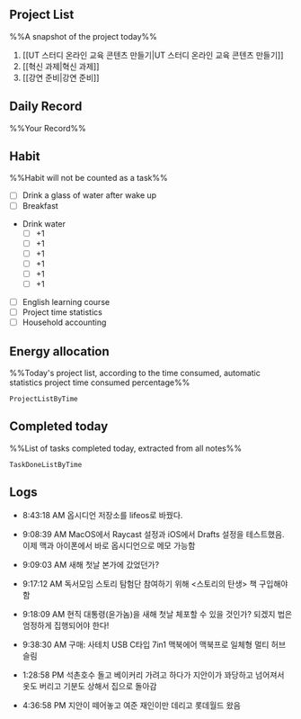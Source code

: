 ## Project List
%%A snapshot of the project today%%
1. [[UT 스터디 온라인 교육 콘텐츠 만들기|UT 스터디 온라인 교육 콘텐츠 만들기]]
2. [[혁신 과제|혁신 과제]]
3. [[강연 준비|강연 준비]]

## Daily Record
%%Your Record%%

## Habit
%%Habit will not be counted as a task%%
- [ ] Drink a glass of water after wake up
- [ ] Breakfast
- Drink water
	- [ ] +1
	- [ ] +1
	- [ ] +1
	- [ ] +1
	- [ ] +1
	- [ ] +1
- [ ] English learning course
- [ ] Project time statistics
- [ ] Household accounting

## Energy allocation
%%Today's project list, according to the time consumed, automatic statistics project time consumed percentage%%
```LifeOS
ProjectListByTime
```

## Completed today
%%List of tasks completed today, extracted from all notes%%
```LifeOS
TaskDoneListByTime
```
## Logs
- 8:43:18 AM 옵시디언 저장소를 lifeos로 바꿨다.
- 9:08:39 AM MacOS에서 Raycast 설정과 iOS에서 Drafts 설정을 테스트했음. 이제 맥과 아이폰에서 바로 옵시디언으로 메모 가능함
- 9:09:03 AM 새해 첫날 본가에 갔었던가?
- 9:17:12 AM 독서모임 스토리 탐험단 참여하기 위해 <스토리의 탄생> 책 구입해야 함
- 9:18:09 AM 현직 대통령(윤가놈)을 새해 첫날 체포할 수 있을 것인가? 되겠지 법은 엄정하게 집행되어야 한다!
- 9:38:30 AM 구매: 사테치 USB C타입 7in1 맥북에어 맥북프로 일체형 멀티 허브 슬림 

- 1:28:58 PM 석촌호수 돌고 베이커리 가려고 하다가 지안이가 꽈당하고 넘어져서 옷도 버리고 기분도 상해서 집으로 돌아감

- 4:36:58 PM 지안이 떼어놓고 여준 재인이만 데리고 롯데월드 왔음
